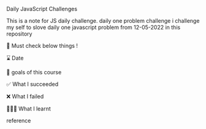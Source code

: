 Daily JavaScript Challenges


This is a note for JS daily challenge.
daily one problem challenge
i challenge my self to slove daily one javascript problem from 12-05-2022 in this repository


🍏 Must check below things !


 ⌛️ Date
   
 💙 goals of this course
 
 ✅ What I succeeded
 
 ❌ What I failed
 
 👩🏻‍💻 What I learnt
 
  reference
